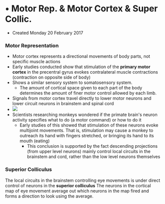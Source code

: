 # • Motor Rep. & Motor Cortex & Super Collic.

* Created Monday 20 February 2017


### Motor Representation

* Motor cortex represents a directional movements of body parts, not specific muscle actions
* Early studies conducted show that stimulation of the **primary motor cortex** in the precentral gyrus evokes contralateral muscle contractions (contraction on opposite side of body)
* Shows a similar sensory system to somatosensory system.
	* The amount of cortical space given to each part of the body determines the amount of finer motor control allowed by each limb.
* Signals from motor cortex travel directly to lower motor neurons and lower circuit neurons in brainstem and spinal cord
* ![](./Motor_Rep._&_Motor_Cortex_&_Super_Collic./pasted_image.png)
* Scientists researching monkeys wondered if the primate brain's neuron activity specifies what to do (a motor command) or how to do it
	* Early studies of this showed that stimulation of these neurons evoke multijoint movements. That is, stimulation may cause a monkey to outreach its hand with fingers stretched, or bringing its hand to its mouth (eating)
		* This conclusion is supported by the fact descending projections (from upper level neurons) mainly control local circuits in the brainstem and cord, rather than the low level neurons themselves


### Superior Colliculus
The local circuits in the brainstem controlling eye movements is under direct control of neurons in the **superior colliculus**
The neurons in the cortical map of eye movement average out which neurons in the map fired and forms a direction to look using the average.


